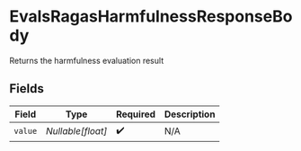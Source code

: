# EvalsRagasHarmfulnessResponseBody

Returns the harmfulness evaluation result


## Fields

| Field              | Type               | Required           | Description        |
| ------------------ | ------------------ | ------------------ | ------------------ |
| `value`            | *Nullable[float]*  | :heavy_check_mark: | N/A                |